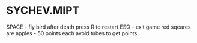 # SYCHEV.MIPT
SPACE - fly bird
after death press R to restart
ESQ - exit game
red sqeares are apples - 50 points each
avoid tubes to get points
